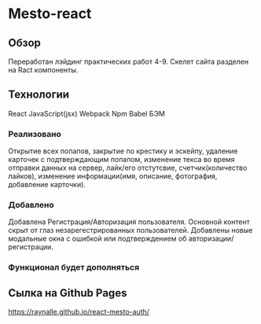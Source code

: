 # Mesto-react
## Обзор
Переработан лэйдинг практических работ 4-9. Скелет сайта разделен на Ract компоненты.

## Технологии
React
JavaScript(jsx)
Webpack
Npm
Babel
БЭМ

### Реализовано
Открытие всех попапов, закрытие по крестику и эскейпу, удаление карточек с подтверждающим попапом, изменение текса во время отправки данных на сервер, 
лайк/его отстутсвие, счетчик(количество лайков), изменение информации(имя, описание, фотография, добавление карточки).

### Добавлено
Добавлена Регистрация/Авторизация пользователя. Основной контент скрыт от глаз незарегестрированных пользователей. Добавлены новые модальные окна с ошибкой или подтверждением об
авторизации/регистрации.

### Функционал будет дополняться

## Сылка на Github Pages

https://raynalle.github.io/react-mesto-auth/
